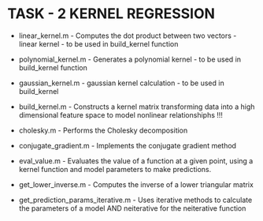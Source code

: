 
# TASK - 2 KERNEL REGRESSION
- linear_kernel.m - Computes the dot product between two vectors - linear
kernel - to be used in build_kernel function

- polynomial_kernel.m - Generates a polynomial kernel - to be used in
build_kernel function

- gaussian_kernel.m - gaussian kernel calculation - to be used in build_kernel

- build_kernel.m - Constructs a kernel matrix transforming data
into a high dimensional feature space to model nonlinear relationshiphs !!!

- cholesky.m - Performs the Cholesky decomposition

- conjugate_gradient.m - Implements the conjugate gradient method

- eval_value.m - Evaluates the value of a function at a given point,
using a kernel function and model parameters to make predictions.

- get_lower_inverse.m - Computes the inverse of a lower triangular matrix

- get_prediction_params_iterative.m - Uses iterative methods to calculate
the parameters of a model AND neiterative for the neiterative function

